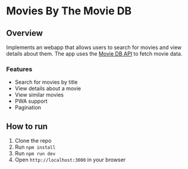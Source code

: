 # Movies By The Movie DB

## Overview

Implements an webapp that allows users to search for movies and view details about them. The app uses the [Movie DB API](https://developer.themoviedb.org/docs) to fetch movie data.

### Features

- Search for movies by title
- View details about a movie
- View similar movies
- PWA support
- Pagination

## How to run

1. Clone the repo
2. Run `npm install`
3. Run `npm run dev`
4. Open `http://localhost:3000` in your browser
